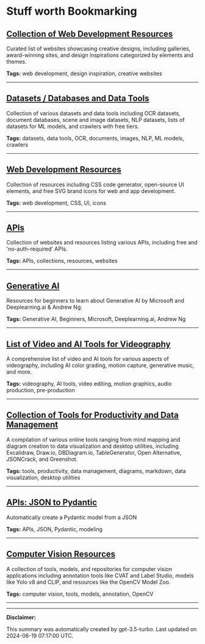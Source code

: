# Stuff worth Bookmarking

## [Collection of Web Development Resources](./creative.md)

Curated list of websites showcasing creative designs, including galleries, award-winning sites, and design inspirations categorized by elements and themes.

**Tags:** web development, design inspiration, creative websites

---

## [Datasets / Databases and Data Tools](./data.md)

Collection of various datasets and data tools including OCR datasets, document databases, scene and image datasets, NLP datasets, lists of datasets for ML models, and crawlers with free tiers.

**Tags:** datasets, data tools, OCR, documents, images, NLP, ML models, crawlers

---

## [Web Development Resources](./web-development.md)

Collection of resources including CSS code generator, open-source UI elements, and free SVG brand icons for web and app development.

**Tags:** web development, CSS, UI, icons

---

## [APIs](./api.md)

Collection of websites and resources listing various APIs, including free and 'no-auth-required' APIs.

**Tags:** APIs, collections, resources, websites

---

## [Generative AI](./learning.md)

Resources for beginners to learn about Generative AI by Microsoft and Deeplearning.ai & Andrew Ng.

**Tags:** Generative AI, Beginners, Microsoft, Deeplearning.ai, Andrew Ng

---

## [List of Video and AI Tools for Videography](./videography.md)

A comprehensive list of video and AI tools for various aspects of videography, including AI color grading, motion capture, generative music, and more.

**Tags:** videography, AI tools, video editing, motion graphics, audio production, pre-production

---

## [Collection of Tools for Productivity and Data Management](./tools.md)

A compilation of various online tools ranging from mind mapping and diagram creation to data visualization and desktop utilities, including Excalidraw, Draw.io, DBDiagram.io, TableGenerator, Open Alternative, JSONCrack, and Greenshot.

**Tags:** tools, productivity, data management, diagrams, markdown, data visualization, desktop utilities

---

## [APIs: JSON to Pydantic](./python.md)

Automatically create a Pydantic model from a JSON

**Tags:** APIs, JSON, Pydantic, modeling

---

## [Computer Vision Resources](./computer-vision.md)

A collection of tools, models, and repositories for computer vision applications including annotation tools like CVAT and Label Studio, models like Yolo v8 and CLIP, and resources like the OpenCV Model Zoo.

**Tags:** computer vision, tools, models, annotation, OpenCV

---

---

**Disclaimer:**

This summary was automatically created by gpt-3.5-turbo. Last updated on 2024-06-19 07:17:00 UTC.

